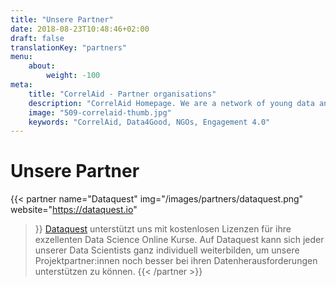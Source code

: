 ```yaml
---
title: "Unsere Partner"
date: 2018-08-23T10:48:46+02:00
draft: false
translationKey: "partners"
menu: 
    about:
        weight: -100
meta:
    title: "CorrelAid - Partner organisations"
    description: "CorrelAid Homepage. We are a network of young data analysts that wants to change the world with a more inclusive, integrated and innovative approach to data analysis."
    image: "509-correlaid-thumb.jpg"
    keywords: "CorrelAid, Data4Good, NGOs, Engagement 4.0"
---
```



# Unsere Partner

{{< partner 
    name="Dataquest"
    img="/images/partners/dataquest.png"
    website="https://dataquest.io"
>}}
[Dataquest](https://dataquest.io) unterstützt uns mit kostenlosen Lizenzen für ihre exzellenten Data Science Online Kurse. Auf Dataquest kann sich jeder unserer Data Scientists ganz individuell weiterbilden, um unsere Projektpartner:innen noch besser bei ihren Datenherausforderungen unterstützen zu können. 
{{< /partner >}}